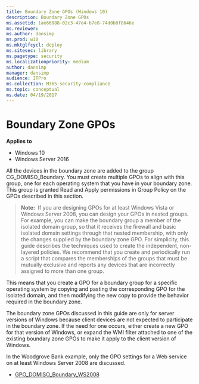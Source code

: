 ```yaml
---
title: Boundary Zone GPOs (Windows 10)
description: Boundary Zone GPOs
ms.assetid: 1ae66088-02c3-47e4-b7e8-74d0b8f8646e
ms.reviewer:
ms.author: dansimp
ms.prod: w10
ms.mktglfcycl: deploy
ms.sitesec: library
ms.pagetype: security
ms.localizationpriority: medium
author: dansimp
manager: dansimp
audience: ITPro
ms.collection: M365-security-compliance
ms.topic: conceptual
ms.date: 04/19/2017
---
```


# Boundary Zone GPOs

**Applies to**
-   Windows 10
-   Windows Server 2016

All the devices in the boundary zone are added to the group CG\_DOMISO\_Boundary. You must create multiple GPOs to align with this group, one for each operating system that you have in your boundary zone. This group is granted Read and Apply permissions in Group Policy on the GPOs described in this section.

>**Note:**  If you are designing GPOs for at least Windows Vista or Windows Server 2008, you can design your GPOs in nested groups. For example, you can make the boundary group a member of the isolated domain group, so that it receives the firewall and basic isolated domain settings through that nested membership, with only the changes supplied by the boundary zone GPO. For simplicity, this guide describes the techniques used to create the independent, non-layered policies. We recommend that you create and periodically run a script that compares the memberships of the groups that must be mutually exclusive and reports any devices that are incorrectly assigned to more than one group.

This means that you create a GPO for a boundary group for a specific operating system by copying and pasting the corresponding GPO for the isolated domain, and then modifying the new copy to provide the behavior required in the boundary zone.

The boundary zone GPOs discussed in this guide are only for server versions of Windows because client devices are not expected to participate in the boundary zone. If the need for one occurs, either create a new GPO for that version of Windows, or expand the WMI filter attached to one of the existing boundary zone GPOs to make it apply to the client version of Windows.

In the Woodgrove Bank example, only the GPO settings for a Web service on at least Windows Server 2008 are discussed.

-   [GPO\_DOMISO\_Boundary\_WS2008](gpo-domiso-boundary.md)
